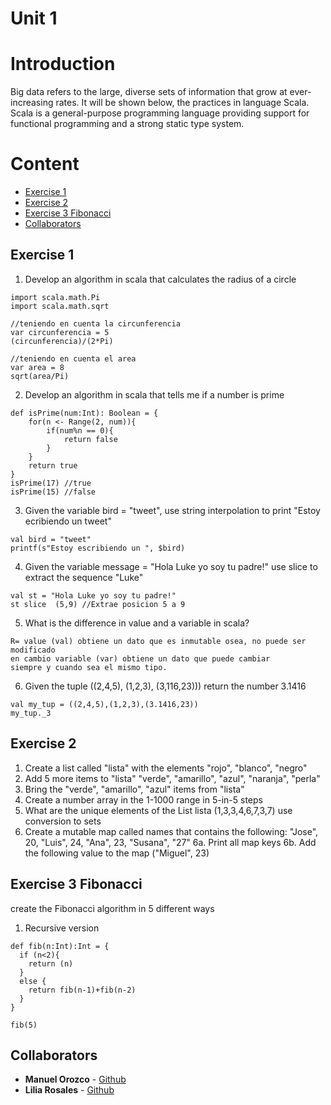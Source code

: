 # Unit 1
# Introduction

Big data refers to the large, diverse sets of information that grow at ever-increasing rates.
It will be shown below, the practices in language Scala.
Scala is a general-purpose programming language providing support for functional programming and a strong static type system.
# Content

- [Exercise 1](#exercise-1)
- [Exercise 2](#exercise-2)
- [Exercise 3 Fibonacci](#exercise-3)
- [Collaborators](#collaborators)

## Exercise 1

1. Develop an algorithm in scala that calculates the radius of a circle
```
import scala.math.Pi
import scala.math.sqrt

//teniendo en cuenta la circunferencia
var circunferencia = 5
(circunferencia)/(2*Pi)

//teniendo en cuenta el area
var area = 8
sqrt(area/Pi)
```

2. Develop an algorithm in scala that tells me if a number is prime
```
def isPrime(num:Int): Boolean = {
    for(n <- Range(2, num)){
        if(num%n == 0){
            return false
        }
    }
    return true
}
isPrime(17) //true
isPrime(15) //false
```

3. Given the variable bird = "tweet", use string interpolation to print "Estoy ecribiendo un tweet"
```
val bird = "tweet"
printf(s"Estoy escribiendo un ", $bird)
```

4. Given the variable message = "Hola Luke yo soy tu padre!" use slice to extract the sequence "Luke"
```
val st = "Hola Luke yo soy tu padre!"
st slice  (5,9) //Extrae posicion 5 a 9
```

5. What is the difference in value and a variable in scala?
```
R= value (val) obtiene un dato que es inmutable osea, no puede ser modificado
en cambio variable (var) obtiene un dato que puede cambiar
siempre y cuando sea el mismo tipo.
```

6. Given the tuple ((2,4,5), (1,2,3), (3,116,23))) return the number 3.1416
```
val my_tup = ((2,4,5),(1,2,3),(3.1416,23))
my_tup._3
```

## Exercise 2

1. Create a list called "lista" with the elements "rojo", "blanco", "negro"
2. Add 5 more items to "lista" "verde", "amarillo", "azul", "naranja", "perla"
3. Bring the "verde", "amarillo", "azul" items from "lista"
4. Create a number array in the 1-1000 range in 5-in-5 steps
5. What are the unique elements of the List lista (1,3,3,4,6,7,3,7) use conversion to sets
6. Create a mutable map called names that contains the following: "Jose", 20, "Luis", 24, "Ana", 23, "Susana", "27"
6a. Print all map keys
6b. Add the following value to the map ("Miguel", 23)

## Exercise 3 Fibonacci

create the Fibonacci algorithm in 5 different ways

1. Recursive version

```
def fib(n:Int):Int = {
  if (n<2){
    return (n)
  }
  else {
    return fib(n-1)+fib(n-2)
  }
}

fib(5)
```

## Collaborators
* **Manuel Orozco** - [Github](https://github.com/manuelorozcotoro)
* **Lilia Rosales** - [Github](https://github.com/liliarsis)
